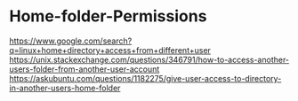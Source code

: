 # Home-folder-Permissions
https://www.google.com/search?q=linux+home+directory+access+from+different+user https://unix.stackexchange.com/questions/346791/how-to-access-another-users-folder-from-another-user-account https://askubuntu.com/questions/1182275/give-user-access-to-directory-in-another-users-home-folder
